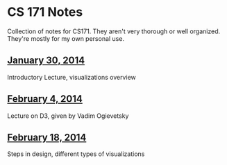CS 171 Notes
============

Collection of notes for CS171.
They aren't very thorough or well organized.
They're mostly for my own personal use.

[January 30, 2014](2014-01-30.md)
---------------------------------

Introductory Lecture, visualizations overview

[February 4, 2014](2014-02-04.md)
---------------------------------

Lecture on D3, given by Vadim Ogievetsky

[February 18, 2014](2014-02-18.md)
----------------------------------

Steps in design, different types of visualizations
